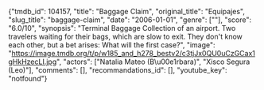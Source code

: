 {"tmdb_id": 104157, "title": "Baggage Claim", "original_title": "Equipajes", "slug_title": "baggage-claim", "date": "2006-01-01", "genre": [""], "score": "6.0/10", "synopsis": "Terminal Baggage Collection of an airport. Two travelers waiting for their bags, which are slow to exit. They don't know each other, but a bet arises: What will the first case?", "image": "https://image.tmdb.org/t/p/w185_and_h278_bestv2/c3tjJx0QU0uCzGCax1gHkHzecLI.jpg", "actors": ["Natalia Mateo (B\u00e1rbara)", "Xisco Segura (Leo)"], "comments": [], "recommandations_id": [], "youtube_key": "notfound"}